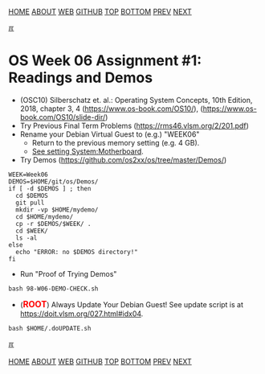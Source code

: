 ---
---
[HOME](index.md)
[ABOUT](README.md)
[WEB](https://osp4diss.vlsm.org/)
[GITHUB](https://github.com/os2xx/osp4diss/)
[TOP](#)
[BOTTOM](#endofpage)
[PREV](AOS.md#idx06)
[NEXT](W06-02.md)

[&#x213C;](#endofpage)<br id="idx00">
# OS Week 06 Assignment #1: Readings and Demos

* (OSC10) Silberschatz et. al.: Operating System Concepts, 10th Edition, 2018,
  chapter 3, 4 (<https://www.os-book.com/OS10/>),
  (<https://www.os-book.com/OS10/slide-dir/>)
* Try Previous Final Term Problems (<https://rms46.vlsm.org/2/201.pdf>)
* Rename your Debian Virtual Guest to (e.g.) "WEEK06"
  * Return to the previous memory setting (e.g. 4 GB).
  * [See setting System:Motherboard](DebianGuestOnVirtualBox3.md#idx01).
* Try Demos (<https://github.com/os2xx/os/tree/master/Demos/>)

```
WEEK=Week06
DEMOS=$HOME/git/os/Demos/
if [ -d $DEMOS ] ; then
  cd $DEMOS
  git pull
  mkdir -vp $HOME/mydemo/
  cd $HOME/mydemo/
  cp -r $DEMOS/$WEEK/ .
  cd $WEEK/
  ls -al
else
  echo "ERROR: no $DEMOS directory!"
fi

```

* Run "Proof of Trying Demos"

```
bash 98-W06-DEMO-CHECK.sh

```

* (<span style="color:red; font-weight:bold; font-size:larger;">ROOT</span>)
  Always Update Your Debian Guest! See update script is at <https://doit.vlsm.org/027.html#idx04>.

```
bash $HOME/.doUPDATE.sh

```

[&#x213C;](#)<br id="endofpage"><br>
[HOME](index.md)
[ABOUT](README.md)
[WEB](https://osp4diss.vlsm.org/)
[GITHUB](https://github.com/os2xx/osp4diss/)
[TOP](#)
[BOTTOM](#endofpage)
[PREV](AOS.md#idx06)
[NEXT](W06-02.md)
<br>

